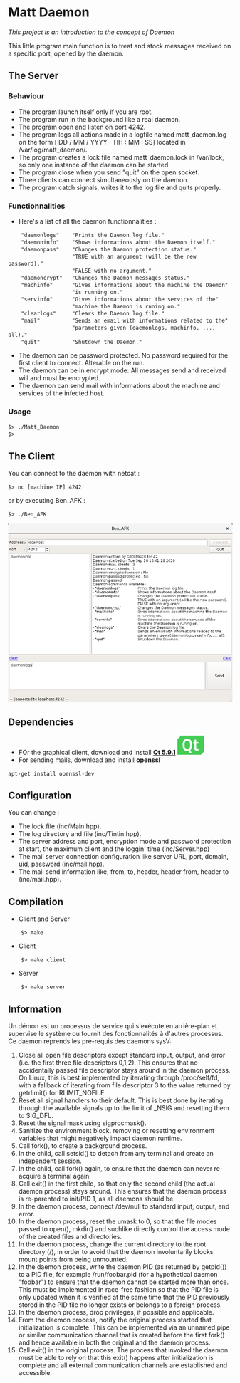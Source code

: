 # Matt Daemon
*This project is an introduction to the concept of Daemon*

This little program main function is to treat and stock messages received on a specific port, opened by the daemon.

## The Server

### Behaviour
* The program launch itself only if you are root.
* The program run in the background like a real daemon.
* The program open and listen on port 4242.
* The program logs all actions made in a logfile named matt_daemon.log on the form [ DD / MM / YYYY - HH : MM : SS] located
in /var/log/matt_daemon/.
* The program creates a lock file named matt_daemon.lock in /var/lock, so only one instance of the daemon can be started.
* The program close when you send "quit" on the open socket.
* Three clients can connect simultaneously on the daemon.
* The program catch signals, writes it to the log file and quits properly.

### Functionnalities
* Here's a list of all the daemon functionnalities :
```
    "daemonlogs"    "Prints the Daemon log file."
    "daemoninfo"    "Shows informations about the Daemon itself."
    "daemonpass"    "Changes the Daemon protection status."
                    "TRUE with an argument (will be the new password)."
                    "FALSE with no argument."
    "daemoncrypt"   "Changes the Daemon messages status."
    "machinfo"      "Gives informations about the machine the Daemon"
                    "is running on."
    "servinfo"      "Gives informations about the services of the"
                    "machine the Daemon is runing on."
    "clearlogs"     "Clears the Daemon log file."
    "mail"          "Sends an email with informations related to the"
                    "parameters given (daemonlogs, machinfo, ..., all)."
    "quit"          "Shutdown the Daemon."
```
* The daemon can be password protected. No password required for the first client to connect. Alterable on the run.
* The daemon can be in encrypt mode: All messages send and received will and must be encrypted.
* The daemon can send mail with informations about the machine and services of the infected host.

### Usage
```
$> ./Matt_Daemon
$>
```

## The Client

You can connect to the daemon with netcat :
```
$> nc [machine IP] 4242

```
or by executing Ben_AFK :
```
$> ./Ben_AFK
```
![](https://github.com/gbourgeo/42projects/blob/master/matt_daemon/Common/ben_afk.png)

## Dependencies

* FOr the graphical client, download and install [**Qt 5.9.1**](https://download.qt.io/archive/qt/5.9/5.9.1/)
![](https://github.com/gbourgeo/42projects/blob/master/matt_daemon/Common/qt_logo.png)
* For sending mails, download and install **openssl**
```
apt-get install openssl-dev
```

## Configuration

You can change :
* The lock file (inc/Main.hpp).
* The log directory and file (inc/Tintin.hpp).
* The server address and port, encryption mode and password protection at start, the maximum client and the loggin' time (inc/Server.hpp)
* The mail server connection configuration like server URL, port, domain, uid, password (inc/mail.hpp).
* The mail send information like, from, to, header, header from, header to (inc/mail.hpp).

## Compilation
* Client and Server
```
    $> make
```
* Client
```
    $> make client
```
* Server
```
    $> make server
```

## Information

Un démon est un processus de service qui s'exécute en arrière-plan et supervise le système ou fournit des fonctionnalités à d'autres processus. 
Ce daemon reprends les pre-requis des daemons sysV:

1.  Close all open file descriptors except standard input, output, and error (i.e. the first three file descriptors 0,1,2). 
    This ensures that no accidentally passed file descriptor stays around in the daemon process. 
    On Linux, this is best implemented by iterating through /proc/self/fd, with a fallback of iterating from file descriptor 
    3 to the value returned by getrlimit() for RLIMIT_NOFILE.
2.  Reset all signal handlers to their default. 
    This is best done by iterating through the available signals up to the limit of _NSIG and resetting them to SIG_DFL.
3.  Reset the signal mask using sigprocmask().
4.  Sanitize the environment block, removing or resetting environment variables that might negatively impact daemon runtime.
5.  Call fork(), to create a background process.
6.  In the child, call setsid() to detach from any terminal and create an independent session.
7.  In the child, call fork() again, to ensure that the daemon can never re-acquire a terminal again.
8.  Call exit() in the first child, so that only the second child (the actual daemon process) stays around. 
    This ensures that the daemon process is re-parented to init/PID 1, as all daemons should be.
9.  In the daemon process, connect /dev/null to standard input, output, and error.
10. In the daemon process, reset the umask to 0, so that the file modes passed to open(), mkdir() and suchlike directly 
    control the access mode of the created files and directories.
11. In the daemon process, change the current directory to the root directory (/), in order to avoid that the daemon 
    involuntarily blocks mount points from being unmounted.
12. In the daemon process, write the daemon PID (as returned by getpid()) to a PID file, for example /run/foobar.pid 
    (for a hypothetical daemon "foobar") to ensure that the daemon cannot be started more than once. 
    This must be implemented in race-free fashion so that the PID file is only updated when it is verified at the same 
    time that the PID previously stored in the PID file no longer exists or belongs to a foreign process.
13. In the daemon process, drop privileges, if possible and applicable.
14. From the daemon process, notify the original process started that initialization is complete. 
    This can be implemented via an unnamed pipe or similar communication channel that is created before the first fork() 
    and hence available in both the original and the daemon process.
15. Call exit() in the original process. The process that invoked the daemon must be able to rely on that this exit() 
    happens after initialization is complete and all external communication channels are established and accessible.

